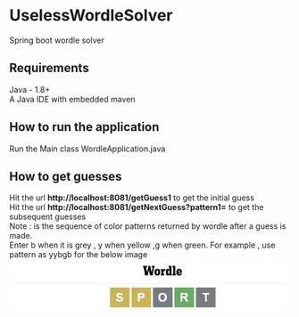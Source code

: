 # UselessWordleSolver
Spring boot wordle solver

## Requirements
Java - 1.8+  
A Java IDE with embedded maven

## How to run the application
Run the Main class WordleApplication.java

## How to get guesses
Hit the url **http://localhost:8081/getGuess1** to get the initial guess  
Hit the url **http://localhost:8081/getNextGuess?pattern1=<pattern>** to get the subsequent guesses  
Note : <pattern> is the sequence of color patterns returned by wordle after a guess is made.  
Enter b when it is grey , y when yellow ,g when green. 
For example , use pattern as yybgb for the below image
![](https://github.com/vaseehar/UselessWordleSolver/blob/main/sample.png)
